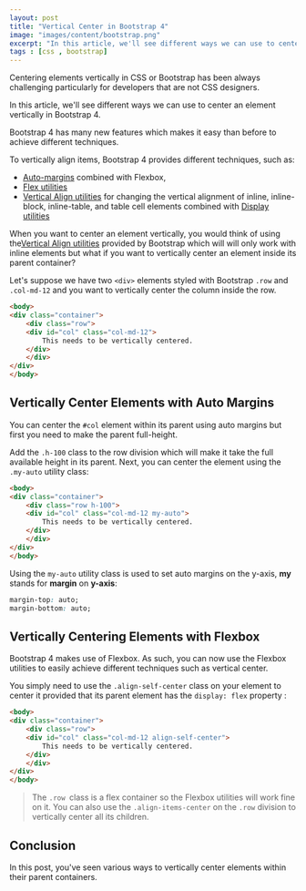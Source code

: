 ```yaml
---
layout: post
title: "Vertical Center in Bootstrap 4"
image: "images/content/bootstrap.png"
excerpt: "In this article, we'll see different ways we can use to center an element vertically in Bootstrap 4." 
tags : [css , bootstrap]
---
```


Centering elements vertically in CSS or Bootstrap has been always challenging particularly for developers that are not CSS designers.
 
In this article, we'll see different ways we can use to center an element vertically in Bootstrap 4.

Bootstrap 4 has many new features which makes it easy than before to achieve different techniques.

To vertically align items, Bootstrap 4 provides different techniques, such as:
 
-  [Auto-margins](https://getbootstrap.com/docs/4.1/utilities/flex/#auto-margins) combined with Flexbox,
-  [Flex utilities](https://getbootstrap.com/docs/4.1/utilities/flex/)
-  [Vertical Align utilities](https://getbootstrap.com/docs/4.1/utilities/vertical-align/) for changing the vertical alignment of inline, inline-block, inline-table, and table cell elements combined with [Display utilities](https://getbootstrap.com/docs/4.1/utilities/display/)
 

When you want to center an element vertically, you would think of using the[Vertical Align utilities](https://getbootstrap.com/docs/4.1/utilities/vertical-align/) provided by Bootstrap which will will only work with inline elements but what if you want to vertically center an element inside its parent container? 


Let's suppose we have two `<div>` elements styled with Bootstrap `.row` and `.col-md-12` and you want to vertically center the column inside the row.

```html
<body>
<div class="container">
	<div class="row">
	<div id="col" class="col-md-12">
		This needs to be vertically centered.
	</div>
	</div>
</div>
</body>
```

## Vertically Center Elements with Auto Margins

You can center the `#col` element within its parent using auto margins but first you need to make the parent full-height.

Add the `.h-100` class to the row division which will make it take the full available height in its parent. Next, you can center the element using the `.my-auto` utility class:

```html
<body>
<div class="container">
	<div class="row h-100">
	<div id="col" class="col-md-12 my-auto">
		This needs to be vertically centered.
	</div>
	</div>
</div>
</body>
```

Using the `my-auto`  utility class is used to set auto margins on the y-axis, **my** stands for **margin** on **y-axis**:

```css
margin-top: auto;  
margin-bottom: auto;
```

## Vertically Centering Elements with Flexbox

Bootstrap 4 makes use of Flexbox. As such, you can now use the Flexbox utilities to easily achieve different techniques such as vertical center.

You simply need to use the `.align-self-center` class on your element to center it provided that its parent element has the `display: flex` property :

```html
<body>
<div class="container">
	<div class="row">
	<div id="col" class="col-md-12 align-self-center">
		This needs to be vertically centered.
	</div>
	</div>
</div>
</body>
```

> The `.row `class is a flex container so the Flexbox utilities will work fine on it.
> You can also use the  `.align-items-center`  on the  `.row` division  to vertically center all its children.

## Conclusion

In this post, you've seen various ways to vertically center elements within their parent containers.
